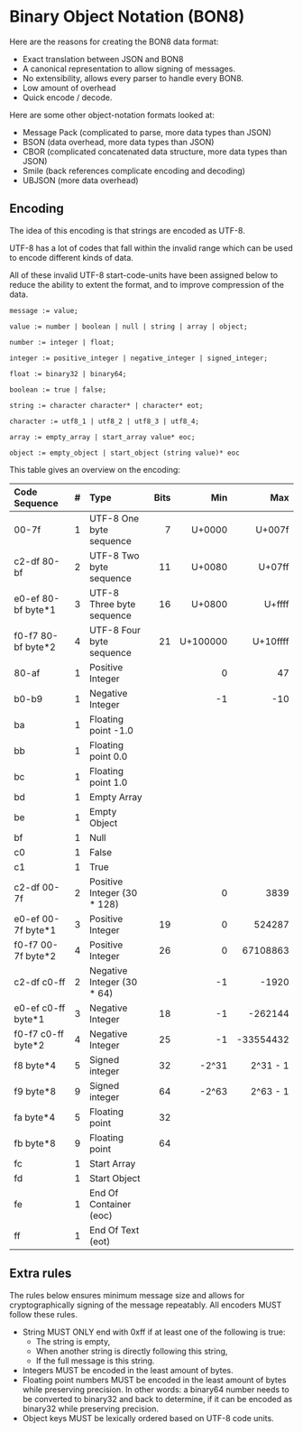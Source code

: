 Binary Object Notation (BON8)
=============================

Here are the reasons for creating the BON8 data format:

 - Exact translation between JSON and BON8
 - A canonical representation to allow signing of messages.
 - No extensibility, allows every parser to handle every BON8.
 - Low amount of overhead
 - Quick encode / decode.

Here are some other object-notation formats looked at:

 - Message Pack (complicated to parse, more data types than JSON)
 - BSON (data overhead, more data types than JSON)
 - CBOR (complicated concatenated data structure, more data types than JSON)
 - Smile (back references complicate encoding and decoding)
 - UBJSON (more data overhead)

Encoding
--------

The idea of this encoding is that strings are encoded as UTF-8.

UTF-8 has a lot of codes that fall within the invalid range which
can be used to encode different kinds of data.

All of these invalid UTF-8 start-code-units have been assigned below
to reduce the ability to extent the format, and to improve compression
of the data.

```
message := value;

value := number | boolean | null | string | array | object;

number := integer | float;

integer := positive_integer | negative_integer | signed_integer;

float := binary32 | binary64;

boolean := true | false;

string := character character* | character* eot;

character := utf8_1 | utf8_2 | utf8_3 | utf8_4;

array := empty_array | start_array value* eoc;

object := empty_object | start_object (string value)* eoc
```

This table gives an overview on the encoding:

  Code Sequence           | # | Type                        | Bits |      Min |       Max
 :----------------------- | -:|:-------------------------   | ----:| --------:| ----------:
  00-7f                   | 1 | UTF-8 One byte sequence     |    7 |   U+0000 |    U+007f
  c2-df 80-bf             | 2 | UTF-8 Two byte sequence     |   11 |   U+0080 |    U+07ff
  e0-ef 80-bf byte*1      | 3 | UTF-8 Three byte sequence   |   16 |   U+0800 |    U+ffff
  f0-f7 80-bf byte*2      | 4 | UTF-8 Four byte sequence    |   21 | U+100000 |  U+10ffff
  80-af                   | 1 | Positive Integer            |      |        0 |        47
  b0-b9                   | 1 | Negative Integer            |      |       -1 |       -10
  ba                      | 1 | Floating point -1.0         |      |          |
  bb                      | 1 | Floating point 0.0          |      |          |
  bc                      | 1 | Floating point 1.0          |      |          |
  bd                      | 1 | Empty Array                 |      |          |
  be                      | 1 | Empty Object                |      |          |
  bf                      | 1 | Null                        |      |          |
  c0                      | 1 | False                       |      |          |
  c1                      | 1 | True                        |      |          |
  c2-df 00-7f             | 2 | Positive Integer (30 * 128) |      |        0 |      3839
  e0-ef 00-7f byte*1      | 3 | Positive Integer            |   19 |        0 |    524287
  f0-f7 00-7f byte*2      | 4 | Positive Integer            |   26 |        0 |  67108863
  c2-df c0-ff             | 2 | Negative Integer (30 * 64)  |      |       -1 |     -1920
  e0-ef c0-ff byte*1      | 3 | Negative Integer            |   18 |       -1 |   -262144
  f0-f7 c0-ff byte*2      | 4 | Negative Integer            |   25 |       -1 | -33554432
  f8 byte*4               | 5 | Signed integer              |   32 |    -2^31 |  2^31 - 1
  f9 byte*8               | 9 | Signed integer              |   64 |    -2^63 |  2^63 - 1
  fa byte*4               | 5 | Floating point              |   32 |          |
  fb byte*8               | 9 | Floating point              |   64 |          |
  fc                      | 1 | Start Array                 |      |          |
  fd                      | 1 | Start Object                |      |          |
  fe                      | 1 | End Of Container (eoc)      |      |          |
  ff                      | 1 | End Of Text (eot)           |      |          |

Extra rules
-----------

The rules below ensures minimum message size and allows for cryptographically
signing of the message repeatably. All encoders MUST follow these rules.

 - String MUST ONLY end with 0xff if at least one of the following is true:
   - The string is empty,
   - When another string is directly following this string,
   - If the full message is this string.
 - Integers MUST be encoded in the least amount of bytes.
 - Floating point numbers MUST be encoded in the least amount of bytes
   while preserving precision. In other words: a binary64 number needs to be converted to
   binary32 and back to determine, if it can be encoded as binary32 while preserving precision.
 - Object keys MUST be lexically ordered based on UTF-8 code units.
